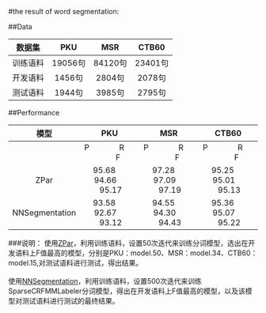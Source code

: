 #the result of word segmentation:

##Data

|数据集|PKU|MSR|CTB60|
|---|:---:|:---:|:---:|
|训练语料|19056句|84120句|23401句|
|开发语料|1456句|2804句|2078句|
|测试语料|1944句|3985句|2795句|


##Performance

|模型|PKU|MSR|CTB60|
|:---:|:---:|:---:|:---:|
||P&#160; &#160; &#160; &#160;&#160; &#160; &#160; &#160;R&#160; &#160; &#160; &#160;&#160; &#160; &#160; &#160;F|P&#160; &#160; &#160; &#160;&#160; &#160; &#160; &#160;R&#160; &#160; &#160; &#160;&#160; &#160; &#160; &#160;F|P&#160; &#160; &#160; &#160;&#160; &#160; &#160; &#160;R&#160; &#160; &#160; &#160;&#160; &#160; &#160; &#160;F|
|ZPar|95.68&#160; &#160; &#160; &#160;94.66&#160; &#160; &#160; &#160;95.17|97.28&#160; &#160; &#160; &#160;97.09&#160; &#160; &#160; &#160;97.19|95.25&#160; &#160; &#160; &#160;95.01&#160; &#160; &#160; &#160;95.13|
|NNSegmentation|93.58&#160; &#160; &#160; &#160;92.67&#160; &#160; &#160; &#160;93.12|94.55&#160; &#160; &#160; &#160;94.30&#160; &#160; &#160; &#160;94.43|95.36&#160; &#160; &#160; &#160;95.07&#160; &#160; &#160; &#160;95.22|

###说明：
使用[ZPar](https://github.com/SUTDNLP/ZPar)，利用训练语料，设置50次迭代来训练分词模型，选出在开发语料上F值最高的模型，分别是PKU：model.50、MSR：model.34、CTB60：model.15,对测试语料进行测试，得出结果。<br><br>
使用[NNSegmentation](https://github.com/SUTDNLP/NNSegmentation)，利用训练语料，设置500次迭代来训练SparseCRFMMLabeler分词模型，得出在开发语料上F值最高的模型，以及该模型对测试语料进行测试的最终结果。
